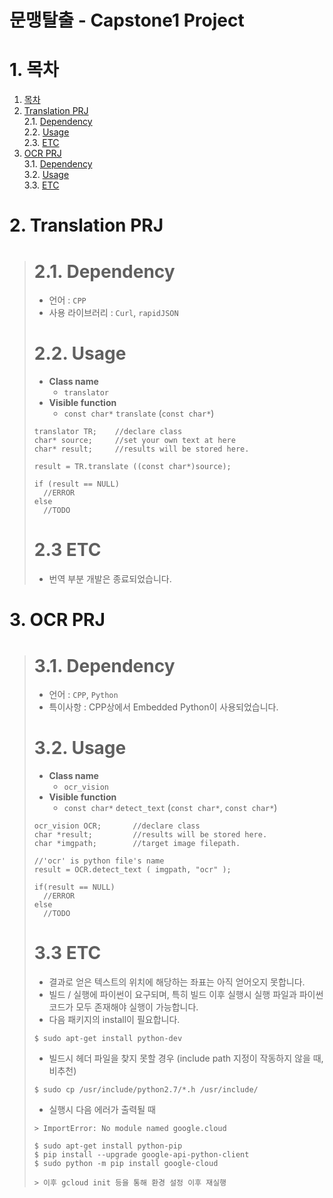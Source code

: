 # 문맹탈출 - Capstone1 Project  

# 1. 목차  
1. [목차](#1---)
2. [Translation PRJ](#2-translation-prj)  
2.1. [Dependency](#21-dependency)  
2.2. [Usage](#22-usage)  
2.3. [ETC](#23-etc)  
3. [OCR PRJ](#3-ocr-prj)  
3.1. [Dependency](#31-dependency)  
3.2. [Usage](#32-usage)  
3.3. [ETC](#33-etc)  

# 2. Translation PRJ
> # 2.1. Dependency
> * 언어 : `CPP`  
> * 사용 라이브러리 : `Curl`, `rapidJSON`  
>  
> # 2.2. Usage
> * __Class name__
>   * `translator`  
> * __Visible function__ 
>   * `const char*` `translate` (`const char*`)
>
> ```
> translator TR;    //declare class
> char* source;     //set your own text at here
> char* result;     //results will be stored here.
> 
> result = TR.translate ((const char*)source);
>
> if (result == NULL)
>   //ERROR
> else
>   //TODO
> ```
> # 2.3 ETC
> * 번역 부분 개발은 종료되었습니다.



# 3. OCR PRJ
> # 3.1. Dependency
> * 언어 : `CPP`, `Python`  
> * 특이사항 : CPP상에서 Embedded Python이 사용되었습니다.  
>  
> # 3.2. Usage
> * __Class name__
>   * `ocr_vision`  
> * __Visible function__ 
>   * `const char*` `detect_text` (`const char*`, `const char*`)
>
> ```
> ocr_vision OCR;       //declare class
> char *result;         //results will be stored here.
> char *imgpath;        //target image filepath.
>
> //'ocr' is python file's name
> result = OCR.detect_text ( imgpath, "ocr" );
>
> if(result == NULL)
>   //ERROR
> else
>   //TODO
> ```
> # 3.3 ETC
> * 결과로 얻은 텍스트의 위치에 해당하는 좌표는 아직 얻어오지 못합니다.
> * 빌드 / 실행에 파이썬이 요구되며, 특히 빌드 이후 실행시 실행 파일과 파이썬 코드가 모두 존재해야 실행이 가능합니다.  
> * 다음 패키지의 install이 필요합니다.
> ```
> $ sudo apt-get install python-dev
> ```
> * 빌드시 헤더 파일을 찾지 못할 경우 (include path 지정이 작동하지 않을 때, 비추천)
> ```
> $ sudo cp /usr/include/python2.7/*.h /usr/include/
> ```
> * 실행시 다음 에러가 출력될 때
> ```
> > ImportError: No module named google.cloud
> 
> $ sudo apt-get install python-pip
> $ pip install --upgrade google-api-python-client
> $ sudo python -m pip install google-cloud
> 
> > 이후 gcloud init 등을 통해 환경 설정 이후 재실행
> ```
> 